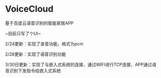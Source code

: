 # VoiceCloud

基于百度云语音识别的智能家居APP

~目前只写了个UI~

2/24更新：实现了录音功能，格式为pcm

2/28更新：实现了语音识别功能

3/30日更新：实现了与嵌入式系统的连接，通过WIFI进行TCP连接，APP通过语音识别下发指令给嵌入式系统
